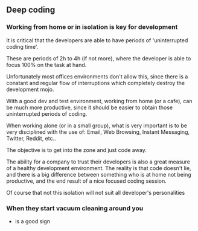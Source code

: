 ## Deep coding

### Working from home or in isolation is key for development

It is critical that the developers are able to have periods of 'uninterrupted coding time'.

These are periods of 2h to 4h (if not more), where the developer is able to focus 100% on the task at hand.

Unfortunately most offices environments don't allow this, since there is a constant and regular flow of interruptions which completely destroy the development mojo.

With a good dev and test environment, working from home (or a cafe), can be much more productive, since it should be easier to obtain those uninterrupted periods of coding.

When working alone (or in a small group), what is very important is to be very disciplined with the use of: Email, Web Browsing, Instant Messaging, Twitter, Reddit, etc..

The objective is to get into the zone and just code away.

The ability for a company to trust their developers is also a great measure of a healthy development environment. The reality is that code doesn't lie, and there is a big difference between something who is at home not being productive, and the end result of a nice focused coding session.

Of course that not this isolation will not suit all developer's personalities 

### When they start vacuum cleaning around you

- is a good sign
